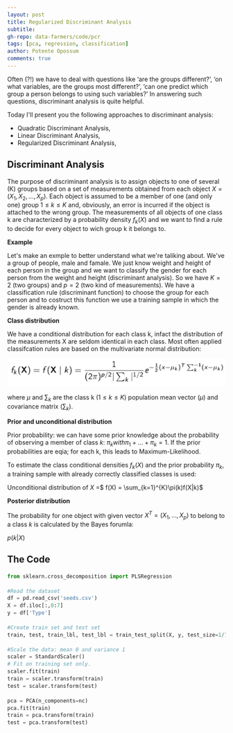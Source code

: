 ```yaml
---
layout: post
title: Regularized Discriminant Analysis
subtitle: 
gh-repo: data-farmers/code/pcr
tags: [pca, regression, classification]
author: Potente Opossum
comments: true
---
```


Often (?!) we have to deal with questions like ‘are the groups different?’, ‘on what variables, are the groups most different?’, ‘can one predict which group a person belongs to using such variables?’ In answering such questions, discriminant analysis is quite helpful.

Today I'll present you the following approaches to discriminant analysis:
-	Quadratic Discriminant Analysis,
-	Linear Discriminant Analysis,
-	Regularized Discriminant Analysis,




## Discriminant Analysis

The purpose of discriminant analysis is to assign objects to one
of several (K) groups based on a set of measurements obtained from each object $X = (X_1, X_2, ..., X_p)$.
Each object is assumed to be a member of one (and only one) group $1 ≤ k ≤ K$ and, obviously, an error is incurred if the object is attached to the wrong group. The measurements of all objects of one class k are
characterized by a probability density $f_k(X)$ and we want to find a rule to decide for every object to wich group k it belongs to.

**Example**

Let's make an exmple to better understand what we're taliking about.
We've a group of people, male and famale. We just know weight and height of each person in the group and we want to classify the gender for each person from the weight and height (discriminant analysis).
So we have $K = 2$ (two groups) and $p = 2$ (two kind of measurements). 
We have a classification rule (discriminant function) to choose the group for each person and to costruct this function we use a training sample in which the gender is already known.

**Class distribution**

We have a conditional distribution for each class k, infact the distribution of the measurements X are seldom identical in each class.
Most often applied classifcation rules are based on the multivariate normal distribution:

![alt text](../img/RDA/multivariate_normal_dist.png "multivariate normal distribution")

where $\mu$ and $\sum_k$ are the class k $(1 \le k \le K)$ population mean vector ($\mu$) and covariance matrix ($\sum_k$).

**Prior and unconditional distribution**

Prior probability: we can have some prior knowledge about the probability of observing a member of class $k$: $\pi_k with \pi_1 + ... + \pi_k = 1$. If the prior probabilities are eqia; for each k, this leads to Maximum-Likelihood.

To estimate the class conditional densities $f_k(X)$ and the prior
probability $\pi_k$, a training sample with already correctly classified classes is used:

Unconditional distribution of $X$ =$ f(X) = \sum_{k=1}^{K}\pi(k)f(X|k)$

**Posterior distribution**

The probability for one object with given vector $X^T = (X_1, ..., X_p)$ to belong to a class $k$ is calculated by the Bayes forumla:

$p(k|X)$



## The Code

```python
from sklearn.cross_decomposition import PLSRegression

#Read the dataset
df = pd.read_csv('seeds.csv')
X = df.iloc[:,0:7]
y = df['Type']

#Create train set and test set
train, test, train_lbl, test_lbl = train_test_split(X, y, test_size=1/7.0, random_state=0)

#Scale the data: mean 0 and variance 1 
scaler = StandardScaler()
# Fit on training set only.
scaler.fit(train)
train = scaler.transform(train)
test = scaler.transform(test)

pca = PCA(n_components=nc)
pca.fit(train)
train = pca.transform(train)
test = pca.transform(test)

```


<!--
## The code


| Label | Y |
| :------ |:--- |
| A | 1 |
| B | 0 |


`sklearn`

```python
from sklearn.cross_decomposition import PLSRegression

# 2 Latent Variables, no scaling
plsr = PLSRegression(n_components=2, scale=False)

# PLS-DA algorithm
plsr.fit(X, Y)

# Just print the resulting scores
plsr.x_scores_
```

`plsr.x_scores_` 

-->